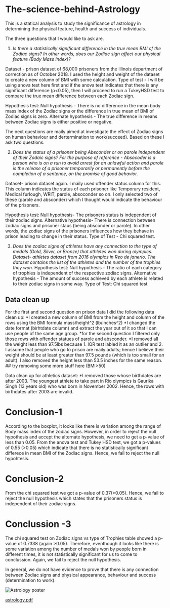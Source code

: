 # The-science-behind-Astrology
This is a statical analysis to study the significance of astrology in determining the physical feature, health and success of individuals.

The three questions that I would like to ask are.

1. *Is there a statistically significant difference in the true mean BMI of the Zodiac signs? In other words, does our Zodiac sign affect our physical feature (Body Mass Index)?*

Dataset - prison dataset of 68,000 prisoners from the Illinois department of correction as of October 2018. I used the height and weight of the dataset to create a new column of BMI with some calculation.
Type of test - I will be using anova test here first and if the anova test indicates that there is any significant difference (p<0.05), then I will proceed to run a TukeyHSD test to compare the true mean difference between each Zodiac sign.

Hypothesis test:
Null hypothesis - There is no difference in the mean body mass index of the Zodiac signs or the difference in true mean of BMI of Zodiac signs is zero.
Alternate hypothesis - The true difference in means between Zodiac signs is either positive or negative.


The next questions are maily aimed at investigate the effect of Zodiac signs on human behaviour and dertermination to work(succeed). Based on these I ask two questions.


2. *Does the status of a prisoner being Absconder or on parole independent of their Zodaic signs? For the purpose of reference - Absocoder is a person who is on a run to avoid arrest for an unlawful action and parole is the release of a prisoner temporarily or permanently before the completion of a sentence, on the promise of good behavior.*

Dataset- prison dataset again. I maily used offender status column for this. This column indicates the status of each prisoner like Temporary resident, Medical furlough, WRIT, parole, absoconder so on. I only selected two of these (parole and absconder) which I thought would indicate the behaviour of the prisoners.

Hypothesis test: Null hypothesis- The prisoners status is independent of their zodiac signs. Alternative hypothesis- There is connection between zodiac signs and prisoner staus (being absconder or parole). In other words, the zodiac signs of the prisoners influences how they behave in prison leading to change in their status.
Type of Test - Chi squared test.


3. *Does the zodiac signs of athletes have any connection to the type of medals (Gold, Silver, or Bronze) that athletes won during olympics.
Dataset- athletes dataset from 2016 olympics in Reo de janerio. The dataset contains the list of the athletes and the number of the trophies they won.*
Hypothesis test:
Null hypothesis - The ratio of each category of trophies is independent of the respective zodiac signs.
Alternative hypothesis - The amount of success achieved by each athlete is related to their zodiac signs in some way.
Type of Test: Chi squared test

## Data clean up

For the first and second question on prison data I did the following data clean up:
*I created a new column of BMI from the height and column of the rows using the BMI formula mass/height^2 (lb/inches^2)
*I changed the date format (birhtdate column) and extract the year out of it so that I can use people of the same age group.
*for the second question I filtered only those rows with offender statues of parole and absconder.
*I removed all the weight less than 97.5lbs because 1. IQR test labled it as an outlier and 2. I assume that people who go to prison are maily adults; hence I believe their weight should be at least greater than 97.5 pounds (which is too small for an adult). I also removed the height less than 53.5 inches for the same reason. ## try removing some more stuff here (BMI>50)

Data clean up for athletics dataset:
*I removed those whose birthdates are after 2003. The youngest athlete to take part in Rio olympics is Gaurika Singh (13 years old) who was born in November 2002. Hence, the rows with birthdates after 2003 are invalid.

# Conclusion-1
According to the boxplot, it looks like there is variation among the range of Body mass index of the zodiac signs. However, in order to reject the null hypothesis and accept the alternate hypothesis, we need to get a p-value of less than 0.05. From the anova test and Tukey HSD test, we got a p-values of 0.55 (>0.05) which indicate that there is no statistically significant differece in mean BMI of the Zodiac signs. Hence, we fail to reject the null hypohtesis.


# Conclusion-2
From the chi squared test we got a p-value of 0.37(>0.05). Hence, we fail to reject the null hypothesis which states that the prisoners status is independent of their zodiac signs.

# Conclussion -3
The chi squared test on Zodiac signs vs type of Trophies table showed a p-value of 0.7338 (again >0.05). Therefore, eventhough it looks like there is some variation among the number of medals won by people born in different times, it is not statistically significant for us to come to conclussion. Again, we fail to reject the null hypothesis.

In general, we do not have evidence to prove that there is any connection between Zodiac signs and physical appearance, behaviour and success (determination to work).


![Astrology poster](https://user-images.githubusercontent.com/62855279/139428457-2c0fe8de-55d7-4730-9bc7-1a4202cceaf0.jpg)


[astrology.pdf](https://github.com/Tesfa-eth/The-science-behind-Astrology/files/7441598/astrology.pdf)
